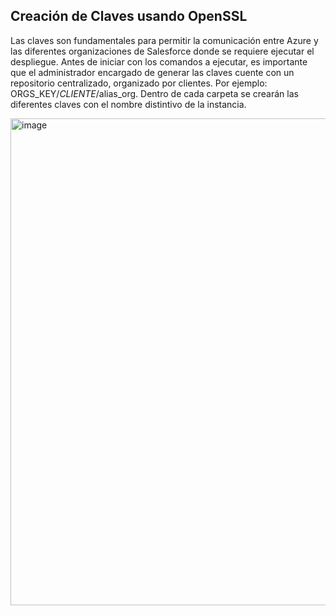 ## Creación de Claves usando OpenSSL

Las claves son fundamentales para permitir la comunicación entre Azure y las diferentes organizaciones de Salesforce donde se requiere ejecutar el despliegue. Antes de iniciar con los comandos a ejecutar, es importante que el administrador encargado de generar las claves cuente con un repositorio centralizado, organizado por clientes. Por ejemplo: ORGS_KEY/$CLIENTE/$alias_org. Dentro de cada carpeta se crearán las diferentes claves con el nombre distintivo de la instancia.

<img width="779" alt="image" src="https://github.com/CBJuanCarlos/CICD_STRATEGY/assets/142612672/b8af0e5f-59ec-4087-8b50-3ae455227798">
